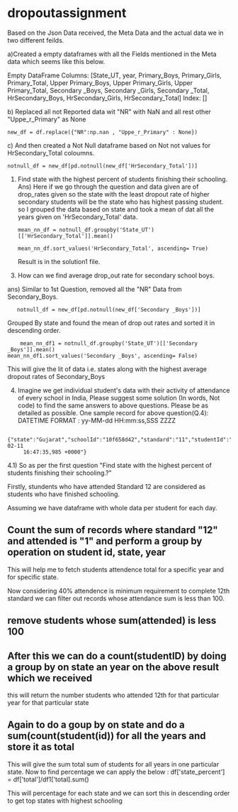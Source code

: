 # dropoutassignment
Based on the Json Data received, the Meta Data and the actual data we in two different feilds. 

a)Created a empty dataframes with all the Fields mentioned in the Meta data which seems like this below.

Empty DataFrame
  Columns: [State_UT,  year, Primary_Boys, Primary_Girls, Primary_Total, Upper Primary_Boys, Upper Primary_Girls, Upper Primary_Total,   Secondary _Boys, Secondary _Girls, Secondary _Total, HrSecondary_Boys, HrSecondary_Girls, HrSecondary_Total]
Index: []

b) Replaced all not Reported data wit "NR" with NaN and all rest other "Uppe_r_Primary" as None
   
    new_df = df.replace({"NR":np.nan , "Uppe_r_Primary" : None})

c) And then created a Not Null dataframe based on Not not values for HrSecondary_Total coloumns.

    notnull_df = new_df[pd.notnull(new_df['HrSecondary_Total'])]

1) Find state with the highest percent of students finishing their schooling.
Ans) Here if we go through the question and data given are of drop_rates given so the state with the least dropout rate of higher
     secondary students will be the state who has highest passing student. so I grouped the data based on state and  took a mean of 
     dat all the years given on 'HrSecondary_Total' data.
     
       mean_nn_df = notnull_df.groupby('State_UT')[['HrSecondary_Total']].mean()

       mean_nn_df.sort_values('HrSecondary_Total', ascending= True)

   Result is in the solution1 file.
   
 3. How can we find average drop_out rate for secondary school boys.
 
ans)  Similar to 1st Question, removed all the "NR" Data from Secondary_Boys.
       
       notnull_df = new_df[pd.notnull(new_df['Secondary _Boys'])]
       
   Grouped By state and found the mean of drop out rates and sorted it in descending order.
       
        mean_nn_df1 = notnull_df.groupby('State_UT')[['Secondary _Boys']].mean()
	mean_nn_df1.sort_values('Secondary _Boys', ascending= False)
   This will give the lit of data i.e. states along with the highest average dropout rates of Secondary_Boys
   
   
   4. Imagine we get individual student's data with their activity of attendance of every school in India, Please suggest some solution       (In words, Not code) to find the same answers to above questions. Please be as detailed as possible. 
      One sample record for above question(Q.4): DATETIME FORMAT : yy-MM-dd HH:mm:ss,SSS ZZZZ 
         
	 {"state":"Gujarat","schoolId":"10f658d42","standard":"11","studentId":"37e6893a7978c","Attended":"1","timestamp":"11-02-11 
         16:47:35,985 +0000"}   
	
  4.1) So as per the first question "Find state with the highest percent of students finishing their schooling.?"
   
   Firstly, stundents who have attended Standard 12 are considered as students who have finished schooling.
   
   Assuming we have dataframe with whole data per student for each day.
   
   Count the sum of records where standard "12" and attended is "1" and perform a group by operation on student id, state, year 
   -----------------------------------------------------------------------------------------------------------------
   This will help me to fetch students attendence total for a specific year and for specific state.
   
   Now considering 40% attendence is minimum requirement to complete 12th standard we can filter out records whose attendance sum 
    is less than 100.
    
  remove students whose sum(attended) is less 100
  ------------------------------------------------------
  
  After this we can do a count(studentID) by doing a group by on state an year on the above result which we received
  ---------------------------------------------------------------------------------------------------------------
  
  this will return the number students who attended 12th for that particular year for that particular state
  
  Again to do a goup by on state and do a sum(count(student(id)) for all the years and store it as total
  -------------------------------------------------------------------------------------------
  
 This will give the sum total sum of students for all years in one particular state.
  Now to find percentage we can apply the below :
  df['state_percent'] = df['total']/df1['total].sum()
  
  This will percentage for each state and we can sort this in descending order to get top states with highest schooling
   
	
       
